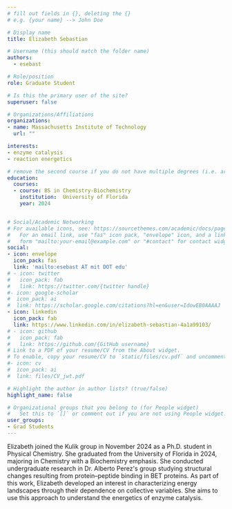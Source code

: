 ```yaml
---
# fill out fields in {}, deleting the {}
# e.g. {your name} --> John Doe

# Display name
title: Elizabeth Sebastian

# Username (this should match the folder name)
authors:
  - esebast

# Role/position
role: Graduate Student

# Is this the primary user of the site?
superuser: false

# Organizations/Affiliations
organizations:
- name: Massachusetts Institute of Technology
  url: ""

interests:
- enzyme catalysis
- reaction energetics

# remove the second course if you do not have multiple degrees (i.e. are not a postdoc/do not have a Master's)
education:
  courses:
  - course: BS in Chemistry-Biochemistry
    institution:  University of Florida
    year: 2024


# Social/Academic Networking
# For available icons, see: https://sourcethemes.com/academic/docs/page-builder/#icons
#   For an email link, use "fas" icon pack, "envelope" icon, and a link in the
#   form "mailto:your-email@example.com" or "#contact" for contact widget.
social:
- icon: envelope
  icon_pack: fas
  link: 'mailto:esebast AT mit DOT edu'
# - icon: twitter
#   icon_pack: fab
#   link: https://twitter.com/{twitter handle}
#- icon: google-scholar
#  icon_pack: ai
#  link: https://scholar.google.com/citations?hl=en&user=IdowEB0AAAAJ
- icon: linkedin
  icon_pack: fab
  link: https://www.linkedin.com/in/elizabeth-sebastian-4a1a99103/ 
# - icon: github
#   icon_pack: fab
#   link: https://github.com/{GitHub username}
# Link to a PDF of your resume/CV from the About widget.
# To enable, copy your resume/CV to `static/files/cv.pdf` and uncomment the lines below.
#- icon: cv
#  icon_pack: ai
#  link: files/CV_jwt.pdf

# Highlight the author in author lists? (true/false)
highlight_name: false

# Organizational groups that you belong to (for People widget)
#   Set this to `[]` or comment out if you are not using People widget.
user_groups:
- Grad Students
---
```


Elizabeth joined the Kulik group in November 2024 as a Ph.D. student in Physical Chemistry. She graduated from the University of Florida in 2024, majoring in Chemistry with a Biochemistry emphasis. She conducted undergraduate research in Dr. Alberto Perez's group studying structural changes resulting from protein–peptide binding in BET proteins. As part of this work, Elizabeth developed an interest in characterizing energy landscapes through their dependence on collective variables. She aims to use this approach to understand the energetics of enzyme catalysis. 

